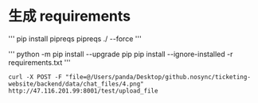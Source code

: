 

# 生成 requirements
'''
pip install pipreqs
pipreqs ./ --force
'''


'''
	python -m pip install --upgrade pip
	pip install --ignore-installed -r requirements.txt
'''


```
curl -X POST -F "file=@/Users/panda/Desktop/github.nosync/ticketing-website/backend/data/chat_files/4.png" http://47.116.201.99:8001/test/upload_file
```

